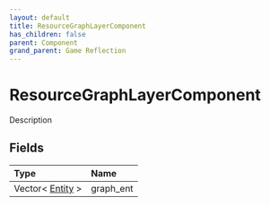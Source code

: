 ```yaml
---
layout: default
title: ResourceGraphLayerComponent
has_children: false
parent: Component
grand_parent: Game Reflection
---
```

# ResourceGraphLayerComponent
Description 

## Fields
| Type | Name |
|:-------------|:--------------|
| Vector< [Entity](/game-reflection/classes/entity.md) > | graph_ent |
